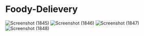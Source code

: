 # Foody-Delievery
![Screenshot (1845)](https://github.com/CODEMHAMMER/Foody-Delievery/assets/95966718/9e32f01f-7794-4a8e-ae81-e99f1f2323c2)
![Screenshot (1846)](https://github.com/CODEMHAMMER/Foody-Delievery/assets/95966718/62e8be39-32a3-4209-90b9-becbca81ee8f)
![Screenshot (1847)](https://github.com/CODEMHAMMER/Foody-Delievery/assets/95966718/c2935bca-5b62-4fdc-b9a9-8899154e4f6a)
![Screenshot (1848)](https://github.com/CODEMHAMMER/Foody-Delievery/assets/95966718/db821fe8-7a00-457e-a8e1-1ab302b4addc)


